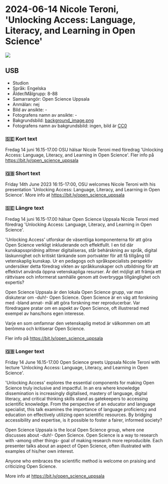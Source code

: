 # 2024-06-14 Nicole Teroni, 'Unlocking Access: Language, Literacy, and Learning in Open Science'

![](20240614_nicole_teroni_screens.jpg)

## USB

 * Studion
 * Språk: Engelska
 * Ålder/Målgrupp: 8-88
 * Samarrangör: Open Science Uppsala
 * Anmälan: nej
 * Bild av ansikte: -
 * Fotografens namn av ansikte: -
 * Bakgrundsbild: [background_image.png](background_image.png)
 * Fotografens namn av bakgrundsbild: ingen, bild är [CC0](https://en.wikipedia.org/wiki/Creative_Commons_license#Zero_/_public_domain)

### :sweden: Kort text

Fredag 14 juni 16.15-17.00 OSU hälsar Nicole Teroni
med föredrag 'Unlocking Access: Language, Literacy, and Learning in Open Science'.
Fler info på https://bit.ly/open_science_uppsala

### :gb: Short text

Friday 14th June 2023 16:15-17:00, OSU welcomes Nicole Teroni
with his presentation 'Unlocking Access: Language, Literacy, and Learning in Open Science'.
More info at https://bit.ly/open_science_uppsala

### :sweden: Längre text

Fredag 14 juni 16.15-17.00 hälsar Open Science Uppsala
Nicole Teroni
med föredrag 'Unlocking Access: Language, Literacy, and Learning in Open Science'.

'Unlocking Access' utforskar de väsentliga komponenterna 
för att göra Open Science verkligt inkluderande och effektfullt. 
I en tid där kunskapsspridning alltmer digitaliseras, 
står behärskning av språk, digital läskunnighet och kritiskt tänkande 
som portvakter för att få tillgång till vetenskaplig kunskap. 
Ur en pedagogs och språkspecialists perspektiv undersöker 
detta föredrag vikten av språkkunskaper 
och utbildning för att effektivt använda öppna vetenskapliga resurser. 
Är det möjligt att främja ett rättvisare och informerat samhälle 
genom att överbrygga tillgänglighet och expertis?

Open Science Uppsala är den lokala Open Science grupp, 
var man diskuterar om -duh!- Open Science. 
Open Science är en väg att forskning med -bland annat- 
mål att göra forskning mer reproducerbar.
Var föredragare pratar om en aspekt av Open Science, oft
illustrerad med exempel av hans/hons egen interesse.

Varje en som omfamnar den vetenskaplig metod är välkommen
om att berömma och kritiserar Open Science.

Fler info på https://bit.ly/open_science_uppsala

### :gb: Longer text

Friday 14 June 16.15-17.00 Open Science greets Uppsala
Nicole Teroni
with lecture 'Unlocking Access: Language, Literacy, and Learning in Open Science'.

'Unlocking Access' explores the essential components for making Open Science truly inclusive and impactful. In an era where knowledge dissemination is increasingly digitalised, mastery of language, digital literacy, and critical thinking skills stand as gatekeepers to accessing scientific knowledge. From the perspective of an educator and language specialist, this talk examines the importance of language proficiency and education on effectively utilizing open scientific resources. By bridging accessibility and expertise, is it possible to foster a fairer, informed society?

Open Science Uppsala is the local Open Science group,
where one discusses about -duh!- Open Science.
Open Science is a way to research with -among other things-
goal of making research more reproducible.
Each presenter talks about an aspect of Open Science, often
illustrated with examples of his/her own interest.

Anyone who embraces the scientific method is welcome
on praising and criticizing Open Science.

More info at https://bit.ly/open_science_uppsala
